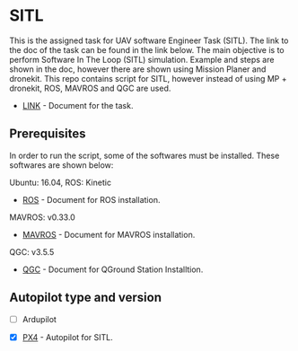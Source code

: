 # SITL
This is the assigned task for UAV software Engineer Task (SITL). The link to the doc of the task can be found in the link below. The main objective is to perform Software In The Loop (SITL) simulation. Example and steps are shown in the doc, however there are shown using Mission Planer and dronekit.
This repo contains script for SITL, however instead of using MP + dronekit, ROS, MAVROS and QGC are used.

* [LINK](https://docs.google.com/document/d/1pH_aj5hL5RaRzuzeWXZFK4SGmJOqAFgBG_7zk75i9Tk/edit) - Document for the task.

## Prerequisites
In order to run the script, some of the softwares must be installed. These softwares are shown below:

Ubuntu: 16.04, ROS: Kinetic
* [ROS](http://wiki.ros.org/kinetic/Installation/Ubuntu) - Document for ROS installation.

MAVROS: v0.33.0
* [MAVROS](https://github.com/mavlink/mavros/tree/master/mavros#installation) - Document for MAVROS installation.

QGC: v3.5.5
* [QGC](https://docs.qgroundcontrol.com/en/getting_started/download_and_install.html) - Document for QGround Station Installtion.

## Autopilot type and version
- [ ] Ardupilot
- [X] [PX4](https://github.com/PX4/Firmware.git) - Autopilot for SITL.


